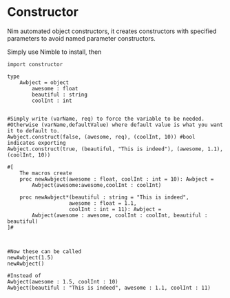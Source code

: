 # Constructor
Nim automated object constructors, it creates constructors with specified parameters to avoid named parameter constructors.

Simply use Nimble to install, then
```
import constructor

type
    Awbject = object
        awesome : float
        beautiful : string
        coolInt : int


#Simply write (varName, req) to force the variable to be needed.
#Otherwise (varName,defaultValue) where default value is what you want it to default to.
Awbject.construct(false, (awesome, req), (coolInt, 10)) #bool indicates exporting
Awbject.construct(true, (beautiful, "This is indeed"), (awesome, 1.1), (coolInt, 10))

#[
    The macros create
    proc newAwbject(awesome : float, coolInt : int = 10): Awbject =
        Awbject(awesome:awesome,coolInt : coolInt)

    proc newAwbject*(beautiful : string = "This is indeed",
                    awesome : float = 1.1,
                    coolInt : int = 11): Awbject =
        Awbject(awesome : awesome, coolInt : coolInt, beautiful : beautiful)
]#



#Now these can be called
newAwbject(1.5)
newAwbject()

#Instead of
Awbject(awesome : 1.5, coolInt : 10)
Awbject(beautiful : "This is indeed", awesome : 1.1, coolInt : 11)
```
